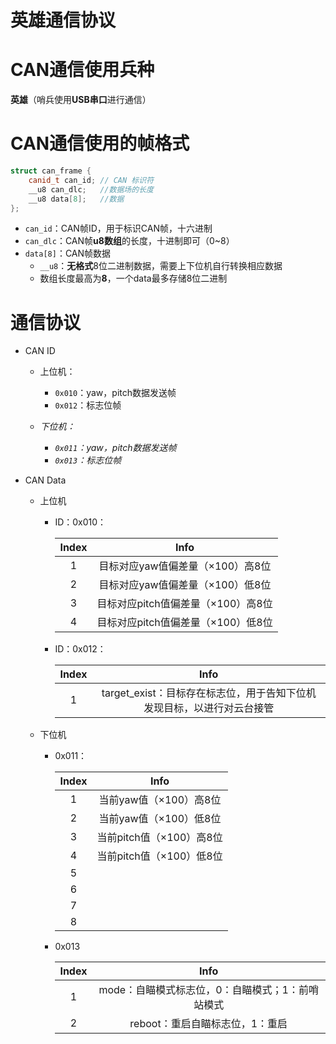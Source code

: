 # 英雄通信协议

# CAN通信使用兵种

**英雄**（哨兵使用**USB串口**进行通信）

# CAN通信使用的帧格式

```cpp
struct can_frame {
    canid_t can_id; // CAN 标识符
    __u8 can_dlc;   //数据场的长度
    __u8 data[8];   //数据
};
```

* `can_id`​：CAN帧ID，用于标识CAN帧，十六进制
* `can_dlc`​：CAN帧**u8数组**的长度，十进制即可（0~8）
* `data[8]`​：CAN帧数据
  * `__u8`​：**无格式**8位二进制数据，需要上下位机自行转换相应数据
  * 数组长度最高为**8**，一个data最多存储8位二进制

# 通信协议

* CAN ID

  * 上位机：

    * `0x010`​：yaw，pitch数据发送帧
    * `0x012`​：标志位帧
  * *下位机：*
    * *`0x011`​：yaw，pitch数据发送帧*
    * *`0x013`​：标志位帧*
* CAN Data

  * 上位机

    * ID：0x010：

      |Index|Info|
      | :-----: | :-----------------------------: |
      |1|目标对应yaw值偏差量（×100）高8位|
      |2|目标对应yaw值偏差量（×100）低8位|
      |3|目标对应pitch值偏差量（×100）高8位|
      |4|目标对应pitch值偏差量（×100）低8位|
    * ID：0x012：
    
      |Index|Info|
      | :-----: | :------------------------------------------------------------------------: |
      |1|target_exist：目标存在标志位，用于告知下位机发现目标，以进行对云台接管<br />|
  * 下位机
  
    * 0x011：
  
      |Index|Info|
      | :-----: | :-------------------------: |
      |1|当前yaw值（×100）高8位|
      |2|当前yaw值（×100）低8位|
      |3|当前pitch值（×100）高8位|
      |4|当前pitch值（×100）低8位|
      |5||
      |6||
      |7||
      |8||
    * 0x013
  
      |Index|Info|
      | :-----: | :-----------------------------------------------------------------: |
      |1|mode：自瞄模式标志位，0：自瞄模式；1：前哨站模式<br />|
      |2|reboot：重启自瞄标志位，1：重启|

‍
